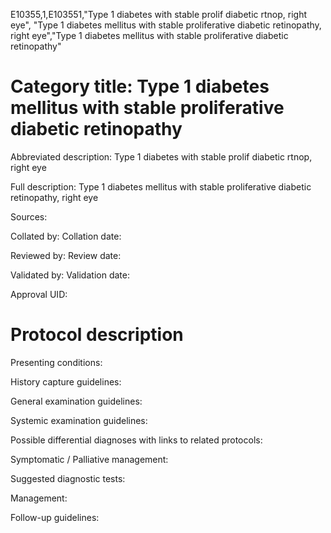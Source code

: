 E10355,1,E103551,"Type 1 diabetes with stable prolif diabetic rtnop, right eye", "Type 1 diabetes mellitus with stable proliferative diabetic retinopathy, right eye","Type 1 diabetes mellitus with stable proliferative diabetic retinopathy"
# Category title: Type 1 diabetes mellitus with stable proliferative diabetic retinopathy

Abbreviated description: Type 1 diabetes with stable prolif diabetic rtnop, right eye

Full description: Type 1 diabetes mellitus with stable proliferative diabetic retinopathy, right eye

Sources:

Collated by:
Collation date:

Reviewed by:
Review date:

Validated by:
Validation date:

Approval UID:

# Protocol description

Presenting conditions:

History capture guidelines:

General examination guidelines:

Systemic examination guidelines:

Possible differential diagnoses with links to related protocols:

Symptomatic / Palliative management:

Suggested diagnostic tests:

Management:

Follow-up guidelines:
